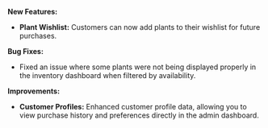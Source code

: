 **New Features:**
- **Plant Wishlist:** Customers can now add plants to their wishlist for future purchases.
  
**Bug Fixes:**
- Fixed an issue where some plants were not being displayed properly in the inventory dashboard when filtered by availability.
  
**Improvements:**
- **Customer Profiles:** Enhanced customer profile data, allowing you to view purchase history and preferences directly in the admin dashboard.